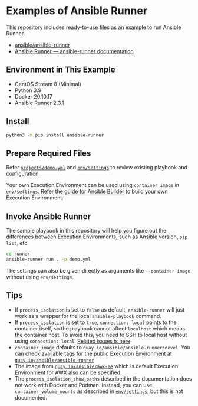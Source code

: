 # Examples of Ansible Runner

This repository includes ready-to-use files as an example to run Ansible Runner.

- [ansible/ansible-runner](https://github.com/ansible/ansible-runner)
- [Ansible Runner — ansible-runner documentation](https://ansible-runner.readthedocs.io/en/stable/)

## Environment in This Example

- CentOS Stream 8 (Minimal)
- Python 3.9
- Docker 20.10.17
- Ansible Runner 2.3.1

## Install

```bash
python3 -m pip install ansible-runner
```

## Prepare Required Files

Refer [`projects/demo.yml`](projects/demo.yml) and [`env/settings`](env/settings) to review existing playbook and configuration.

Your own Execution Environment can be used using `container_image` in [`env/settings`](env/settings). Refer [the guide for Ansible Builder](../builder) to build your own Execution Environment.

## Invoke Ansible Runner

The sample playbook in this repository will help you figure out the differences between Execution Environments, such as Ansible version, `pip list`, etc.

```bash
cd runner
ansible-runner run . -p demo.yml
```

The settings can also be given directly as arguments like `--container-image` without using `env/settings`.

## Tips

- If `process_isolation` is set to `false` as default, `ansible-runner` will just work as a wrapper for the local `ansible-playbook` command.
- If `process_isolation` is set to `true`, `connection: local` points to the container itself, so the playbook cannot affect `localhost` which means the container host. To avoid this, you need to SSH to local host without using `connection: local`. [Related issues is here](https://github.com/ansible/ansible-runner/issues/752).
- `container_image` defaults to `quay.io/ansible/ansible-runner:devel`. You can check available tags for the public Execution Environment at [`quay.io/ansible/ansible-runner`](https://quay.io/repository/ansible/ansible-runner?tab=tags)
- The image from [`quay.io/ansible/awx-ee`](https://quay.io/repository/ansible/awx-ee?tab=tags) which is default Execution Environment for AWX also can be specified.
- The `process_isolation_show_paths` described in the documentation does not work with Docker and Podman. Instead, you can use `container_volume_mounts` as described in [`env/settings`](env/settings), but this is not documented.
